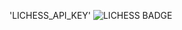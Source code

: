 'LICHESS_API_KEY'
![LICHESS BADGE](https://img.shields.io/badge/-blitz%3A%20%3F%3F%3F%3F-gray?style=plastic&logo=lichess&label=elib&labelColor=black&color=gray)
